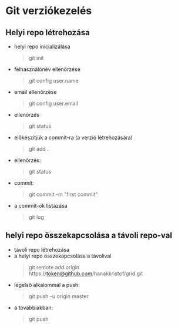# Git verziókezelés

## Helyi repo létrehozása

- helyi repo inicializálása
	> git init
- felhasználónév ellenőrzése
 	> git config user.name
- email ellenőrzése
 	> git config user.email
- ellenőrzés
	> git status
- előkészítjük a commit-ra (a verzió létrehozására)
	> git add .
- ellenőrzés:
	>git status
- commit:
	> git commit -m "first commit"
- a commit-ok listázása
	> git log
## helyi repo összekapcsolása a távoli repo-val

- távoli repo létrehozása
- a helyi repo összekapcsolása a távolival
	> git remote add origin https://token@github.com/hanakkristof/grid.git
- legelső alkalommal a push:
	> git push -u origin master
- a továbbiakban:
	> git push
